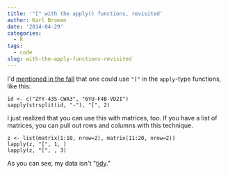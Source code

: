 ```yaml
---
title: '"[" with the apply() functions, revisited'
author: Karl Broman
date: '2014-04-29'
categories:
  - R
tags:
  - code
slug: with-the-apply-functions-revisited
---
```


I'd [mentioned in the fall](https://kbroman.org/blog/2013/08/20/and-with-the-apply-functions/) that one could use `"["` in the `apply`-type functions, like this:

````
id <- c("ZYY-43S-CWA3", "6YU-F4B-VD2I")
sapply(strsplit(id, "-"), "[", 2)
````

I just realized that you can use this with matrices, too. If you have a list of matrices, you can pull out rows and columns with this technique.

````
z <- list(matrix(1:10, nrow=2), matrix(11:20, nrow=2))
lapply(z, "[", 1, )
lapply(z, "[", , 3)
````

As you can see, my data isn't "[tidy](https://www.jstatsoft.org/article/view/v059i10)."
